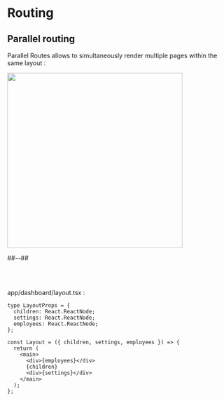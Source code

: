<!-- .slide: class="two-column with-code " -->

<style>
  .parallel-routing-schema-img {
    width: 400px;
    height: auto;
  }
  </style>

# Routing

## Parallel routing

Parallel Routes allows to simultaneously render multiple pages within the same layout :

<img src="./assets/images/02-routing/parallel-routing-schema.png" class="parallel-routing-schema-img" />

##--##

<br/>

<br/>

app/dashboard/layout.tsx :

```tsx
type LayoutProps = {
  children: React.ReactNode;
  settings: React.ReactNode;
  employees: React.ReactNode;
};

const Layout = ({ children, settings, employees }) => {
  return (
    <main>
      <div>{employees}</div>
      {children}
      <div>{settings}</div>
    </main>
  );
};
```
